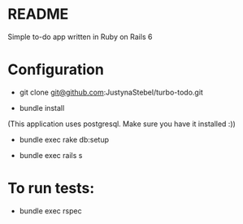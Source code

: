 # README
Simple to-do app written in Ruby on Rails 6

# Configuration

* git clone git@github.com:JustynaStebel/turbo-todo.git

* bundle install

(This application uses postgresql. Make sure you have it installed :))

* bundle exec rake db:setup

* bundle exec rails s

# To run tests:

* bundle exec rspec

